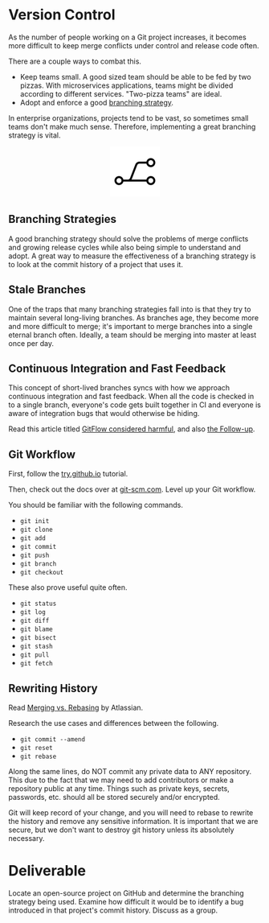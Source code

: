 # Version Control

As the number of people working on a Git project increases, it becomes more difficult to keep merge conflicts under control and release code often.

There are a couple ways to combat this.
 - Keep teams small. A good sized team should be able to be fed by two pizzas. With microservices applications, teams might be divided according to different services. "Two-pizza teams" are ideal.
 - Adopt and enforce a good [branching strategy](https://stackoverflow.com/questions/2428722/git-branch-strategy-for-small-dev-team).

In enterprise organizations, projects tend to be vast, so sometimes small teams don't make much sense. Therefore, implementing a great branching strategy is vital.

<center>

  ![](../img/git.png)

</center>

## Branching Strategies

A good branching strategy should solve the problems of merge conflicts and growing release cycles while also being simple to understand and adopt. A great way to measure the effectiveness of a branching strategy is to look at the commit history of a project that uses it.

## Stale Branches

One of the traps that many branching strategies fall into is that they try to maintain several long-living branches. As branches age, they become more and more difficult to merge; it's important to merge branches into a single eternal branch often. Ideally, a team should be merging into master at least once per day.

## Continuous Integration and Fast Feedback

This concept of short-lived branches syncs with how we approach continuous integration and fast feedback. When all the code is checked in to a single branch, everyone's code gets built together in CI and everyone is aware of integration bugs that would otherwise be hiding.

Read this article titled [GitFlow considered harmful](http://endoflineblog.com/gitflow-considered-harmful), and also [the Follow-up](http://endoflineblog.com/follow-up-to-gitflow-considered-harmful).

## Git Workflow

First, follow the [try.github.io](https://try.github.io) tutorial.

Then, check out the docs over at [git-scm.com](https://git-scm.com/docs). Level up your Git workflow.

You should be familiar with the following commands.
 - `git init`
 - `git clone`
 - `git add`
 - `git commit`
 - `git push`
 - `git branch`
 - `git checkout`

These also prove useful quite often.
 - `git status`
 - `git log`
 - `git diff`
 - `git blame`
 - `git bisect`
 - `git stash`
 - `git pull`
 - `git fetch`

## Rewriting History

Read [Merging vs. Rebasing](https://www.atlassian.com/git/tutorials/merging-vs-rebasing) by Atlassian.

Research the use cases and differences between the following.
 - `git commit --amend`
 - `git reset`
 - `git rebase`

Along the same lines, do NOT commit any private data to ANY repository. This due to the fact that we may need to add contributors or make a repository public at any time. Things such as private keys, secrets, passwords, etc. should all be stored securely and/or encrypted.

Git will keep record of your change, and you will need to rebase to rewrite the history and remove any sensitive information. It is important that we are secure, but we don't want to destroy git history unless its absolutely necessary.

# Deliverable

Locate an open-source project on GitHub and determine the branching strategy being used. Examine how difficult it would be to identify a bug introduced in that project's commit history. Discuss as a group.
